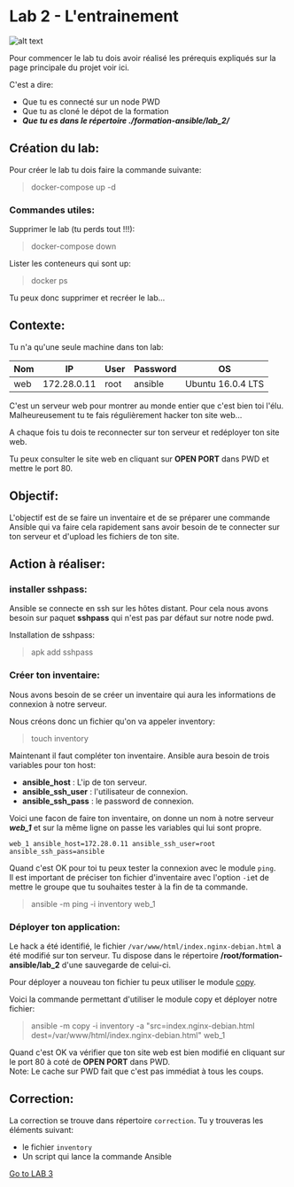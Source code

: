 # Lab 2 - L'entrainement
![alt text](https://media.giphy.com/media/26BRzQS5HXcEWM7du/giphy.gif "Ansible ?")

Pour commencer le lab tu dois avoir réalisé les prérequis expliqués sur la page principale du projet voir ici.

C'est a dire:
- Que tu es connecté sur un node PWD
- Que tu as cloné le dépot de la formation
- ***Que tu es dans le répertoire ./formation-ansible/lab_2/***

## Création du lab:
Pour créer le lab tu dois faire la commande suivante:
>docker-compose up -d
### Commandes utiles:
Supprimer le lab (tu perds tout !!!):
>docker-compose down  

Lister les conteneurs qui sont up:
>docker ps

Tu peux donc supprimer et recréer le lab...

## Contexte:

Tu n'a qu'une seule machine dans ton lab:  

| **Nom** | **IP** | **User** | **Password** | **OS** |
| --- | --- | --- | --- | --- |
| web | 172.28.0.11 | root | ansible | Ubuntu 16.0.4 LTS | 

C'est un serveur web pour montrer au monde entier que c'est bien toi l'élu. Malheureusement tu te fais régulièrement hacker ton site web...

A chaque fois tu dois te reconnecter sur ton serveur et redéployer ton site web.

Tu peux consulter le site web en cliquant sur **OPEN PORT** dans PWD et mettre le port 80.

## Objectif:

L'objectif est de se faire un inventaire et de se préparer une commande Ansible qui va faire cela rapidement sans avoir besoin de te connecter sur ton serveur et d'upload les fichiers de ton site.

## Action à réaliser:
### installer sshpass:
Ansible se connecte en ssh sur les hôtes distant. Pour cela nous avons besoin sur paquet **sshpass** qui n'est pas par défaut sur notre node pwd.

Installation de sshpass:
> apk add sshpass

### Créer ton inventaire:
Nous avons besoin de se créer un inventaire qui aura les informations de connexion à notre serveur.

Nous créons donc un fichier qu'on va appeler inventory:
>touch inventory

Maintenant il faut compléter ton inventaire. Ansible aura besoin de trois variables pour ton host:
- **ansible_host** : L'ip de ton serveur.
- **ansible_ssh_user** : l'utilisateur de connexion.
- **ansible_ssh_pass** : le password de connexion.

Voici une facon de faire ton inventaire, on donne un nom à notre serveur ***web_1*** et sur la même ligne on passe les variables qui lui sont propre.
```
web_1 ansible_host=172.28.0.11 ansible_ssh_user=root ansible_ssh_pass=ansible
```

Quand c'est OK pour toi tu peux tester la connexion avec le module `ping`.  
Il est important de préciser ton fichier d'inventaire avec l'option `-i`et de mettre le groupe que tu souhaites tester à la fin de ta commande.

> ansible -m ping -i inventory web_1

### Déployer ton application:

Le hack a été identifié, le fichier `/var/www/html/index.nginx-debian.html` a été modifié sur ton serveur.
Tu dispose dans le répertoire **/root/formation-ansible/lab_2** d'une sauvegarde de celui-ci. 

Pour déployer a nouveau ton fichier tu peux utiliser le module [copy](https://docs.ansible.com/ansible/latest/modules/file_module.html).

Voici la commande permettant d'utiliser le module copy et déployer notre fichier:
> ansible -m copy -i inventory -a "src=index.nginx-debian.html dest=/var/www/html/index.nginx-debian.html" web_1

Quand c'est OK va vérifier que ton site web est bien modifié en cliquant sur le port 80 à coté de **OPEN PORT** dans PWD.  
Note: Le cache sur PWD fait que c'est pas immédiat à tous les coups.

## Correction:

La correction se trouve dans répertoire `correction`. Tu y trouveras les éléments suivant:
- le fichier `inventory`
- Un script qui lance la commande Ansible

[Go to LAB 3](https://github.com/acoilier/formation_ansible/tree/master/lab_3)

